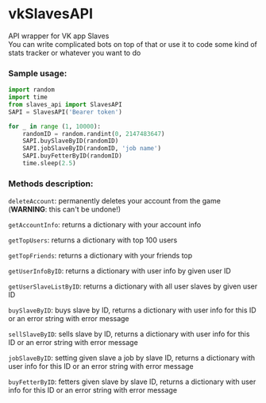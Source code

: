 # vkSlavesAPI
API wrapper for VK app Slaves <br>
You can write complicated bots on top of that or use it to code some kind of stats tracker or whatever you want to do

### Sample usage:
```python
import random
import time
from slaves_api import SlavesAPI
SAPI = SlavesAPI('Bearer token')

for _ in range (1, 10000):
    randomID = random.randint(0, 2147483647)
    SAPI.buySlaveByID(randomID)
    SAPI.jobSlaveByID(randomID, 'job name')
    SAPI.buyFetterByID(randomID)
    time.sleep(2.5)
```

### Methods description:
`deleteAccount`: 
permanently deletes your account from the game (**WARNING**: this can't be undone!)

`getAccountInfo`: 
returns a dictionary with your account info

`getTopUsers`:
returns a dictionary with top 100 users

`getTopFriends`:
returns a dictionary with your friends top

`getUserInfoByID`:
returns a dictionary with user info by given user ID

`getUserSlaveListByID`:
returns a dictionary with all user slaves by given user ID

`buySlaveByID`:
buys slave by ID, returns a dictionary with user info for this ID or an error string with error message

`sellSlaveByID`:
sells slave by ID, returns a dictionary with user info for this ID or an error string with error message 

`jobSlaveByID`:
setting given slave a job by slave ID, returns a dictionary with user info for this ID or an error string with error message

`buyFetterByID`:
fetters given slave by slave ID, returns a dictionary with user info for this ID or an error string with error message
